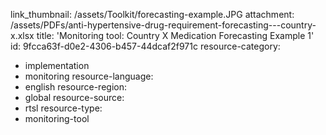 link_thumbnail: /assets/Toolkit/forecasting-example.JPG
attachment: /assets/PDFs/anti-hypertensive-drug-requirement-forecasting---country-x.xlsx
title: 'Monitoring tool: Country X Medication Forecasting Example 1'
id: 9fcca63f-d0e2-4306-b457-44dcaf2f971c
resource-category:
  - implementation
  - monitoring
resource-language:
  - english
resource-region:
  - global
resource-source:
  - rtsl
resource-type:
  - monitoring-tool
